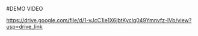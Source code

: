 #DEMO VIDEO 

https://drive.google.com/file/d/1-vJcC1le1X6jbtKyclq049Ymnvfz-lVb/view?usp=drive_link
